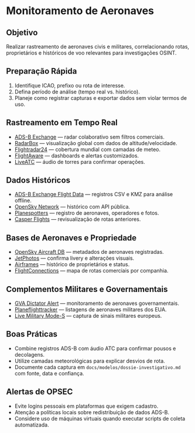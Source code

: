 # Monitoramento de Aeronaves

## Objetivo
Realizar rastreamento de aeronaves civis e militares, correlacionando rotas, proprietários e históricos de voo relevantes para investigações OSINT.

## Preparação Rápida
1. Identifique ICAO, prefixo ou rota de interesse.
2. Defina período de análise (tempo real vs. histórico).
3. Planeje como registrar capturas e exportar dados sem violar termos de uso.

## Rastreamento em Tempo Real
- [ADS-B Exchange](https://www.adsbexchange.com/) — radar colaborativo sem filtros comerciais.
- [RadarBox](https://www.radarbox24.com/) — visualização global com dados de altitude/velocidade.
- [Flightradar24](https://www.flightradar24.com/) — cobertura mundial com camadas de meteo.
- [FlightAware](https://flightaware.com) — dashboards e alertas customizados.
- [LiveATC](https://www.liveatc.net/) — áudio de torres para confirmar operações.

## Dados Históricos
- [ADS-B Exchange Flight Data](https://flight-data.adsbexchange.com) — registros CSV e KMZ para análise offline.
- [OpenSky Network](https://opensky-network.org/network/explorer) — histórico com API pública.
- [Planespotters](https://www.planespotters.net/) — registro de aeronaves, operadores e fotos.
- [Casper Flights](http://casperflights.com) — revisualização de rotas anteriores.

## Bases de Aeronaves e Propriedade
- [OpenSky Aircraft DB](https://opensky-network.org/aircraft-database/) — metadados de aeronaves registradas.
- [JetPhotos](https://www.jetphotos.com/) — confirma livery e alterações visuais.
- [Airframes](http://www.airframes.org) — histórico de proprietários e status.
- [FlightConnections](https://www.flightconnections.com) — mapa de rotas comerciais por companhia.

## Complementos Militares e Governamentais
- [GVA Dictator Alert](https://github.com/lefranz/geneva-dictators) — monitoramento de aeronaves governamentais.
- [Planeflighttracker](http://www.planeflighttracker.com/2014/04/united-states-military-aircraft-in.html) — listagens de aeronaves militares dos EUA.
- [Live Military Mode-S](https://www.live-military-mode-s.eu/) — captura de sinais militares europeus.

## Boas Práticas
- Combine registros ADS-B com áudio ATC para confirmar pousos e decolagens.
- Utilize camadas meteorológicas para explicar desvios de rota.
- Documente cada captura em `docs/modelos/dossie-investigativo.md` com fonte, data e confiança.

## Alertas de OPSEC
- Evite logins pessoais em plataformas que exigem cadastro.
- Atenção a políticas locais sobre redistribuição de dados ADS-B.
- Considere uso de máquinas virtuais quando executar scripts de coleta automatizada.
